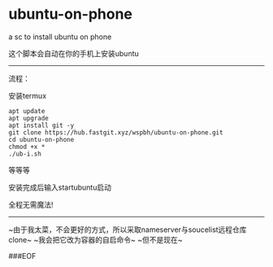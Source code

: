 # ubuntu-on-phone
a sc to install ubuntu on phone

这个脚本会自动在你的手机上安装ubuntu

___

流程：

安装termux
```
apt update
apt upgrade
apt install git -y
git clone https://hub.fastgit.xyz/wspbh/ubuntu-on-phone.git
cd ubuntu-on-phone
chmod +x *
./ub-i.sh
```
等等等


安装完成后输入startubuntu启动


全程无需魔法!

___

~由于我太菜，不会更好的方式，所以采取nameserver与soucelist远程仓库clone~
~我会把它改为容器的自启命令~
~但不是现在~

###EOF